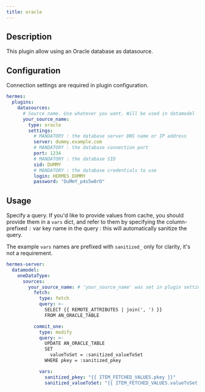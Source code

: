 ```yaml
---
title: oracle
---
```


## Description

This plugin allow using an Oracle database as datasource.

## Configuration

Connection settings are required in plugin configuration.

```yaml
hermes:
  plugins:
    datasources:
      # Source name. Use whatever you want. Will be used in datamodel
      your_source_name:
        type: oracle
        settings:
          # MANDATORY : the database server DNS name or IP address
          server: dummy.example.com
          # MANDATORY : the database connection port
          port: 1234
          # MANDATORY : the database SID
          sid: DUMMY
          # MANDATORY : the database credentials to use
          login: HERMES_DUMMY
          password: "DuMmY_p4s5w0rD"
```

## Usage

Specify a query. If you'd like to provide values from cache, you should provide them in a `vars` dict, and refer to them by specifying the column-prefixed `:` var key name in the query : this will automatically sanitize the query.

The example `vars` names are prefixed with `sanitized_` only for clarity, it's not a requirement.

```yaml
hermes-server:
  datamodel:
    oneDataType:
      sources:
        your_source_name: # 'your_source_name' was set in plugin settings
          fetch:
            type: fetch
            query: >-
              SELECT {{ REMOTE_ATTRIBUTES | join(', ') }}
              FROM AN_ORACLE_TABLE

          commit_one:
            type: modify
            query: >-
              UPDATE AN_ORACLE_TABLE
              SET
                valueToSet = :sanitized_valueToSet
              WHERE pkey = :sanitized_pkey

            vars:
              sanitized_pkey: "{{ ITEM_FETCHED_VALUES.pkey }}"
              sanitized_valueToSet: "{{ ITEM_FETCHED_VALUES.valueToSet }}"
```
